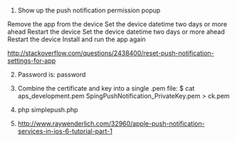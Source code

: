 1. Show up the push notification permission popup

Remove the app from the device
Set the device datetime two days or more ahead
Restart the device
Set the device datetime two days or more ahead
Restart the device
Install and run the app again

http://stackoverflow.com/questions/2438400/reset-push-notification-settings-for-app

2. Password is: password

3. Combine the certificate and key into a single .pem file:
$ cat aps_development.pem SpingPushNotification_PrivateKey.pem > ck.pem

4. php simplepush.php

5. http://www.raywenderlich.com/32960/apple-push-notification-services-in-ios-6-tutorial-part-1